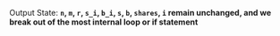 Output State: **`n`, `m`, `r`, `s_i`, `b_i`, `s`, `b`, `shares`, `i` remain unchanged, and we break out of the most internal loop or if statement**